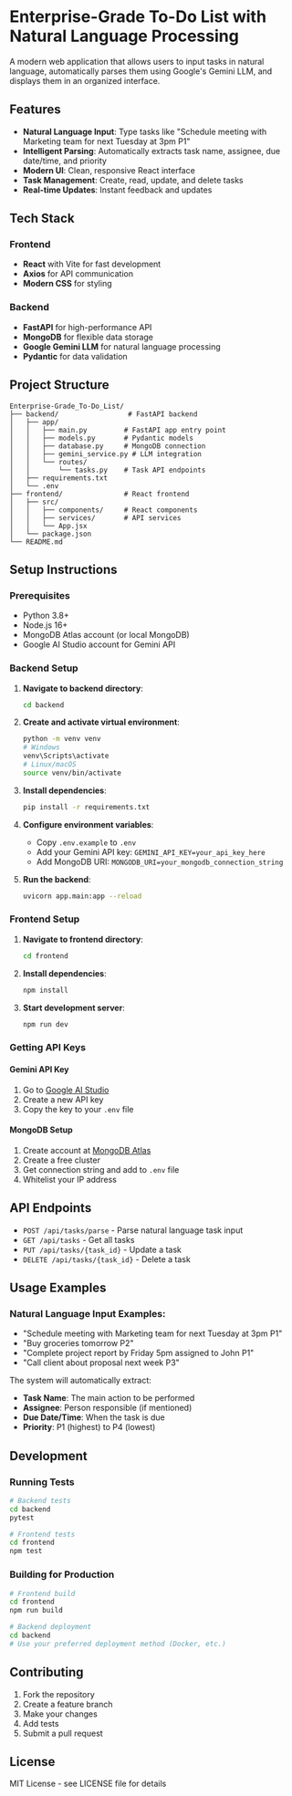 # Enterprise-Grade To-Do List with Natural Language Processing

A modern web application that allows users to input tasks in natural language, automatically parses them using Google's Gemini LLM, and displays them in an organized interface.

## Features

- **Natural Language Input**: Type tasks like "Schedule meeting with Marketing team for next Tuesday at 3pm P1"
- **Intelligent Parsing**: Automatically extracts task name, assignee, due date/time, and priority
- **Modern UI**: Clean, responsive React interface
- **Task Management**: Create, read, update, and delete tasks
- **Real-time Updates**: Instant feedback and updates

## Tech Stack

### Frontend
- **React** with Vite for fast development
- **Axios** for API communication
- **Modern CSS** for styling

### Backend
- **FastAPI** for high-performance API
- **MongoDB** for flexible data storage
- **Google Gemini LLM** for natural language processing
- **Pydantic** for data validation

## Project Structure

```
Enterprise-Grade_To-Do_List/
├── backend/                 # FastAPI backend
│   ├── app/
│   │   ├── main.py         # FastAPI app entry point
│   │   ├── models.py       # Pydantic models
│   │   ├── database.py     # MongoDB connection
│   │   ├── gemini_service.py # LLM integration
│   │   └── routes/
│   │       └── tasks.py    # Task API endpoints
│   ├── requirements.txt
│   └── .env
├── frontend/               # React frontend
│   ├── src/
│   │   ├── components/     # React components
│   │   ├── services/       # API services
│   │   └── App.jsx
│   └── package.json
└── README.md
```

## Setup Instructions

### Prerequisites
- Python 3.8+
- Node.js 16+
- MongoDB Atlas account (or local MongoDB)
- Google AI Studio account for Gemini API

### Backend Setup

1. **Navigate to backend directory**:
   ```bash
   cd backend
   ```

2. **Create and activate virtual environment**:
   ```bash
   python -m venv venv
   # Windows
   venv\Scripts\activate
   # Linux/macOS
   source venv/bin/activate
   ```

3. **Install dependencies**:
   ```bash
   pip install -r requirements.txt
   ```

4. **Configure environment variables**:
   - Copy `.env.example` to `.env`
   - Add your Gemini API key: `GEMINI_API_KEY=your_api_key_here`
   - Add MongoDB URI: `MONGODB_URI=your_mongodb_connection_string`

5. **Run the backend**:
   ```bash
   uvicorn app.main:app --reload
   ```

### Frontend Setup

1. **Navigate to frontend directory**:
   ```bash
   cd frontend
   ```

2. **Install dependencies**:
   ```bash
   npm install
   ```

3. **Start development server**:
   ```bash
   npm run dev
   ```

### Getting API Keys

#### Gemini API Key
1. Go to [Google AI Studio](https://makersuite.google.com/app/apikey)
2. Create a new API key
3. Copy the key to your `.env` file

#### MongoDB Setup
1. Create account at [MongoDB Atlas](https://www.mongodb.com/atlas)
2. Create a free cluster
3. Get connection string and add to `.env` file
4. Whitelist your IP address

## API Endpoints

- `POST /api/tasks/parse` - Parse natural language task input
- `GET /api/tasks` - Get all tasks
- `PUT /api/tasks/{task_id}` - Update a task
- `DELETE /api/tasks/{task_id}` - Delete a task

## Usage Examples

### Natural Language Input Examples:
- "Schedule meeting with Marketing team for next Tuesday at 3pm P1"
- "Buy groceries tomorrow P2"
- "Complete project report by Friday 5pm assigned to John P1"
- "Call client about proposal next week P3"

The system will automatically extract:
- **Task Name**: The main action to be performed
- **Assignee**: Person responsible (if mentioned)
- **Due Date/Time**: When the task is due
- **Priority**: P1 (highest) to P4 (lowest)

## Development

### Running Tests
```bash
# Backend tests
cd backend
pytest

# Frontend tests
cd frontend
npm test
```

### Building for Production
```bash
# Frontend build
cd frontend
npm run build

# Backend deployment
cd backend
# Use your preferred deployment method (Docker, etc.)
```

## Contributing

1. Fork the repository
2. Create a feature branch
3. Make your changes
4. Add tests
5. Submit a pull request

## License

MIT License - see LICENSE file for details
